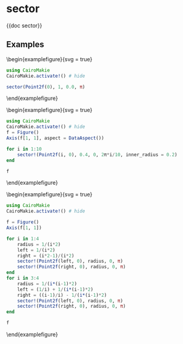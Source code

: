 # sector

{{doc sector}}

## Examples

\begin{examplefigure}{svg = true}
```julia
using CairoMakie
CairoMakie.activate!() # hide

sector(Point2f(0), 1, 0.0, π)
```
\end{examplefigure}

\begin{examplefigure}{svg = true}
```julia
using CairoMakie
CairoMakie.activate!() # hide
f = Figure() 
Axis(f[1, 1], aspect = DataAspect())

for i in 1:10
    sector!(Point2f(i, 0), 0.4, 0, 2π*i/10, inner_radius = 0.2)
end

f
```
\end{examplefigure}

\begin{examplefigure}{svg = true}
```julia
using CairoMakie
CairoMakie.activate!() # hide

f = Figure()
Axis(f[1, 1])

for i in 1:4
    radius = 1/(i*2)
    left = 1/(i*2)
    right = (i*2-1)/(i*2)
    sector!(Point2f(left, 0), radius, 0, π)
    sector!(Point2f(right, 0), radius, 0, π)
end
for i in 3:4
    radius = 1/(i*(i-1)*2)
    left = (1/i) + 1/(i*(i-1)*2)
    right = ((i-1)/i) - 1/(i*(i-1)*2)
    sector!(Point2f(left, 0), radius, 0, π)
    sector!(Point2f(right, 0), radius, 0, π)
end

f
```
\end{examplefigure}

